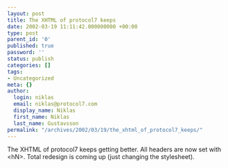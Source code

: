 ```yaml
---
layout: post
title: The XHTML of protocol7 keeps
date: 2002-03-19 11:11:42.000000000 +00:00
type: post
parent_id: '0'
published: true
password: ''
status: publish
categories: []
tags:
- Uncategorized
meta: {}
author:
  login: niklas
  email: niklas@protocol7.com
  display_name: Niklas
  first_name: Niklas
  last_name: Gustavsson
permalink: "/archives/2002/03/19/the_xhtml_of_protocol7_keeps/"
---
```

The XHTML of protocol7 keeps getting better. All headers are now set with \<hN\>. Total redesign is coming up (just changing the stylesheet).

